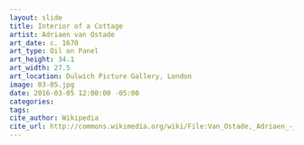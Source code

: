 ```yaml
---
layout: slide
title: Interior of a Cottage
artist: Adriaen van Ostade
art_date: c. 1670
art_type: Oil on Panel
art_height: 34.1
art_width: 27.5
art_location: Dulwich Picture Gallery, London
image: 03-05.jpg
date: 2016-03-05 12:00:00 -05:00
categories:
tags:
cite_author: Wikipedia
cite_url: http://commons.wikimedia.org/wiki/File:Van_Ostade,_Adriaen_-_Interior_of_a_Cottage_-_Google_Art_Project.jpg
---
```

